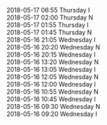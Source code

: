 2018-05-17 06:55 Thursday  I  
2018-05-17 02:00 Thursday  N  
2018-05-17 01:55 Thursday  I  
2018-05-17 01:45 Thursday  N  
2018-05-16 21:05 Wednesday  I  
2018-05-16 20:20 Wednesday  N  
2018-05-16 20:15 Wednesday  I  
2018-05-16 13:20 Wednesday  N  
2018-05-16 13:05 Wednesday  I  
2018-05-16 12:05 Wednesday  N  
2018-05-16 12:00 Wednesday  I  
2018-05-16 10:55 Wednesday  N  
2018-05-16 10:45 Wednesday  I  
2018-05-16 09:30 Wednesday  N  
2018-05-16 09:20 Wednesday  I  
